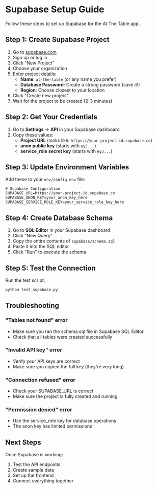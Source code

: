 # Supabase Setup Guide

Follow these steps to set up Supabase for the At The Table app.

## Step 1: Create Supabase Project

1. Go to [supabase.com](https://supabase.com)
2. Sign up or log in
3. Click "New Project"
4. Choose your organization
5. Enter project details:
   - **Name**: `at-the-table` (or any name you prefer)
   - **Database Password**: Create a strong password (save it!)
   - **Region**: Choose closest to your location
6. Click "Create new project"
7. Wait for the project to be created (2-3 minutes)

## Step 2: Get Your Credentials

1. Go to **Settings** → **API** in your Supabase dashboard
2. Copy these values:
   - **Project URL** (looks like: `https://your-project-id.supabase.co`)
   - **anon public key** (starts with `eyJ...`)
   - **service_role secret key** (starts with `eyJ...`)

## Step 3: Update Environment Variables

Add these to your `env/config.env` file:

```env
# Supabase Configuration
SUPABASE_URL=https://your-project-id.supabase.co
SUPABASE_ANON_KEY=your_anon_key_here
SUPABASE_SERVICE_ROLE_KEY=your_service_role_key_here
```

## Step 4: Create Database Schema

1. Go to **SQL Editor** in your Supabase dashboard
2. Click "New Query"
3. Copy the entire contents of `supabase/schema.sql`
4. Paste it into the SQL editor
5. Click "Run" to execute the schema

## Step 5: Test the Connection

Run the test script:

```bash
python test_supabase.py
```

## Troubleshooting

### "Tables not found" error
- Make sure you ran the schema.sql file in Supabase SQL Editor
- Check that all tables were created successfully

### "Invalid API key" error
- Verify your API keys are correct
- Make sure you copied the full key (they're very long)

### "Connection refused" error
- Check your SUPABASE_URL is correct
- Make sure the project is fully created and running

### "Permission denied" error
- Use the service_role key for database operations
- The anon key has limited permissions

## Next Steps

Once Supabase is working:
1. Test the API endpoints
2. Create sample data
3. Set up the frontend
4. Connect everything together
